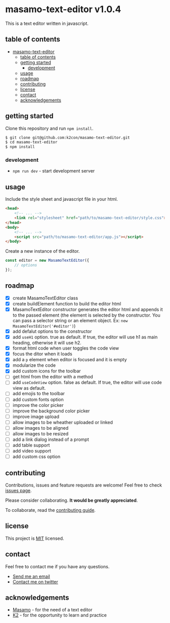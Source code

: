 # masamo-text-editor v1.0.4

This is a text editor written in javascript.

## table of contents

- [masamo-text-editor](#masamo-text-editor)
    - [table of contents](#table-of-contents)
    - [getting started](#getting-started)
        - [development](#development)
    - [usage](#usage)
    - [roadmap](#roadmap)
    - [contributing](#contributing)
    - [license](#license)
    - [contact](#contact)
    - [acknowledgements](#acknowledgements)

## getting started

Clone this repository and run `npm install`.

```sh
$ git clone git@github.com:k2con/masamo-text-editor.git
$ cd masamo-text-editor
$ npm install
```

### development

- `npm run dev` - start development server

## usage

Include the style sheet and javascript file in your html.

```html
<head>
    <!-- ... -->
    <link rel="stylesheet" href="path/to/masamo-text-editor/style.css">
</head>
<body>
    <!-- ... -->
    <script src="path/to/masamo-text-editor/app.js"></script>
</body>
```

Create a new instance of the editor.

```js
const editor = new MasamoTextEditor({
    // options
});
```

## roadmap

- [x] create MasamoTextEditor class
- [x] create buildElement function to build the editor html
- [x] MasamoTextEditor constructor generates the editor html and appends it to the passed element (the element is selected by the constructor. You can pass a selector string or an element object. Ex: `new MasamoTextEditor('#editor')`)
- [x] add defalut options to the constructor
- [x] add `useH1` option. true as default. If true, the editor will use h1 as main heading, otherwise it will use h2.
- [x] format html code when user toggles the code view
- [x] focus the ditor when it loads
- [x] add a `p` element when editor is focused and it is empty
- [x] modularize the code
- [x] add custom icons for the toolbar
- [ ] get html from the editor with a method
- [ ] add `useCodeView` option. false as default. If true, the editor will use code view as default.
- [ ] add emojis to the toolbar
- [ ] add custom fonts option
- [ ] improve the color picker
- [ ] improve the background color picker
- [ ] improve image upload
- [ ] allow images to be wheather uploaded or linked
- [ ] allow images to be aligned
- [ ] allow images to be resized
- [ ] add a link dialog instead of a prompt
- [ ] add table support
- [ ] add video support
- [ ] add custom css option

## contributing

Contributions, issues and feature requests are welcome! Feel free to check [issues page](https://github.com/k2con/masamo-text-editor/issues). 

Please consider collaborating. **It would be greatly appreciated**.

To collaborate, read the [contributing guide](CONTRIBUTING.md).

## license

This project is [MIT](LICENSE) licensed.

## contact

Feel free to contact me if you have any questions.

- [Send me an email](mailto:rincorpes@gmail.com)
- [Contact me on twitter](https://twitter.com/thehomelessdev)

## acknowledgements

- [Masamo](masamo.tech) - for the need of a text editor
- [K2](k2con.com) - for the opportunity to learn and practice
